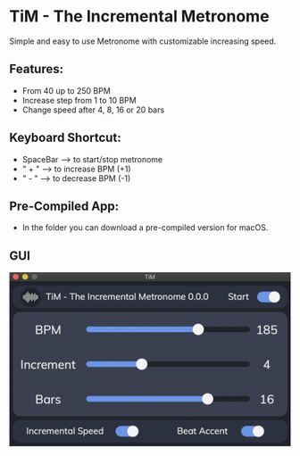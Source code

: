 # TiM - The Incremental Metronome 

Simple and easy to use Metronome with customizable increasing speed.

## Features:
 * From 40 up to 250 BPM
 * Increase step from 1 to 10 BPM
 * Change speed after 4, 8, 16 or 20 bars

## Keyboard Shortcut:
 * SpaceBar --> to start/stop metronome
 * " + " --> to increase BPM (+1)
 * " - " --> to decrease BPM (-1)

## Pre-Compiled App:
 * In the folder you can download a pre-compiled version for macOS. 

## GUI

 ![GUI](Assets/GUI.png)
